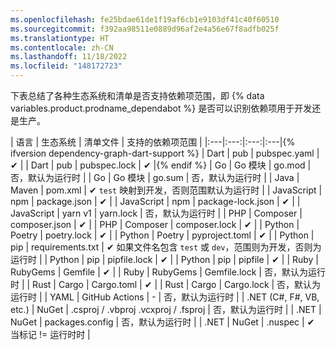 ```yaml
---
ms.openlocfilehash: fe25bdae61de1f19af6cb1e9103df41c40f60510
ms.sourcegitcommit: f392aa98511e0889d96af2e4a56e67f8adfb025f
ms.translationtype: HT
ms.contentlocale: zh-CN
ms.lasthandoff: 11/18/2022
ms.locfileid: "148172723"
---
```

下表总结了各种生态系统和清单是否支持依赖项范围，即 {% data variables.product.prodname_dependabot %} 是否可以识别依赖项用于开发还是生产。

| 语言 | 生态系统 | 清单文件 | 支持的依赖项范围 | |:---|:---:|:---:|:---|{% ifversion dependency-graph-dart-support %} | Dart | pub | pubspec.yaml |  ✔ | | Dart | pub | pubspec.lock |  ✔ |{% endif %} | Go | Go 模块 | go.mod | 否，默认为运行时 | | Go | Go 模块 | go.sum | 否，默认为运行时 | | Java | Maven | pom.xml | ✔ `test` 映射到开发，否则范围默认为运行时 | | JavaScript | npm | package.json | ✔ | | JavaScript | npm | package-lock.json | ✔ | | JavaScript |  yarn v1 | yarn.lock | 否，默认为运行时 | | PHP | Composer | composer.json | ✔ | | PHP | Composer | composer.lock | ✔ | | Python | Poetry | poetry.lock | ✔ | | Python | Poetry | pyproject.toml | ✔ | | Python | pip | requirements.txt | ✔ 如果文件名包含 `test` 或 `dev`，范围则为开发，否则为运行时 | | Python | pip | pipfile.lock | ✔ | | Python | pip | pipfile | ✔ | | Ruby | RubyGems | Gemfile |   ✔ | | Ruby | RubyGems | Gemfile.lock    | 否，默认为运行时 | | Rust | Cargo | Cargo.toml | ✔ | | Rust | Cargo | Cargo.lock | 否，默认为运行时 | | YAML | GitHub Actions | - | 否，默认为运行时 | | .NET (C#, F#, VB, etc.) | NuGet | .csproj / .vbproj .vcxproj / .fsproj | 否，默认为运行时 | | .NET | NuGet | packages.config | 否，默认为运行时 | | .NET | NuGet | .nuspec | ✔ 当标记 != 运行时时 |

